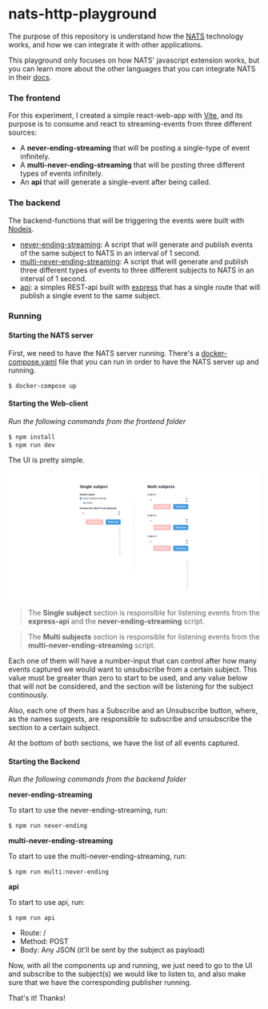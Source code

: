 
# nats-http-playground

The purpose of this repository is understand how the [NATS](https://nats.io/) technology works, and how we can integrate it with other applications.

This playground only focuses on how NATS' javascript extension works, but you can learn more about the other languages that you can integrate NATS in their [docs](https://docs.nats.io/).



### The frontend

For this experiment, I created a simple react-web-app with [Vite](https://vitejs.dev/), and its purpose is to consume and react to streaming-events from three different sources:

- A **never-ending-streaming** that will be posting a single-type of event infinitely.
- A **multi-never-ending-streaming** that will be posting three different types of events infinitely.
- An **api** that will generate a single-event after being called.

### The backend

The backend-functions that will be triggering the events were built with [Nodejs](https://nodejs.org/en).
- [never-ending-streaming](https://github.com/steniowagner/nats-http-playground/blob/main/backend/src/never-ending-streaming.ts): A script that will generate and publish events of the same subject to NATS in an interval of 1 second.
- [multi-never-ending-streaming](https://github.com/steniowagner/nats-http-playground/blob/main/backend/src/multi-never-ending-streaming.ts): A script that will generate and publish three different types of events to three different subjects to NATS in an interval of 1 second.
- [api](https://github.com/steniowagner/nats-http-playground/blob/main/backend/src/api.ts): a simples REST-api built with [express](https://expressjs.com/) that has a single route that will publish a single event to the same subject.

### Running

#### Starting the NATS server

First, we need to have the NATS server running. There's a [docker-compose.yaml](https://github.com/steniowagner/nats-http-playground/blob/main/docker-compose.yml) file that you can run in order to have the NATS server up and running.

    $ docker-compose up

#### Starting the Web-client

*Run the following commands from the frontend folder*

    $ npm install
    $ npm run dev

The UI is pretty simple.

![enter image description here](https://github.com/steniowagner/nats-http-playground/blob/main/resources/ui.png)

> The **Single subject** section is responsible for listening events from the **express-api** and the **never-ending-streaming** script.

> The **Multi subjects** section is responsible for listening events from the **multi-never-ending-streaming** script.

Each one of them will have a number-input that can control after how many events captured we would want to unsubscribe from a certain subject. This value must be greater than zero to start to be used, and any value below that will not be considered, and the section will be listening for the subject continously.

Also, each one of them has a Subscribe and an Unsubscribe button, where, as the names suggests, are responsible to subscribe and unsubscribe the section to a certain subject.

At the bottom of both sections, we have the list of all events captured.

#### Starting the Backend

*Run the following commands from the backend folder*

**never-ending-streaming**

To start to use the never-ending-streaming, run:

    $ npm run never-ending

**multi-never-ending-streaming**

To start to use the multi-never-ending-streaming, run:

    $ npm run multi:never-ending
  
**api**

To start to use api, run:

    $ npm run api

- Route:  /
- Method: POST
- Body: Any JSON (it'll be sent by the subject as payload)

Now, with all the components up and running, we just need to go to the UI and subscribe to the subject(s) we would like to listen to, and also make sure that we have the corresponding publisher running.

That's it! Thanks!
